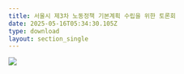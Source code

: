 ```yaml
---
title: 서울시 제3차 노동정책 기본계획 수립을 위한 토론회
date: 2025-05-16T05:34:30.105Z
type: download
layout: section_single
---
```

![](/uploads/토론회포스터_최종0512_고해상.jpg)